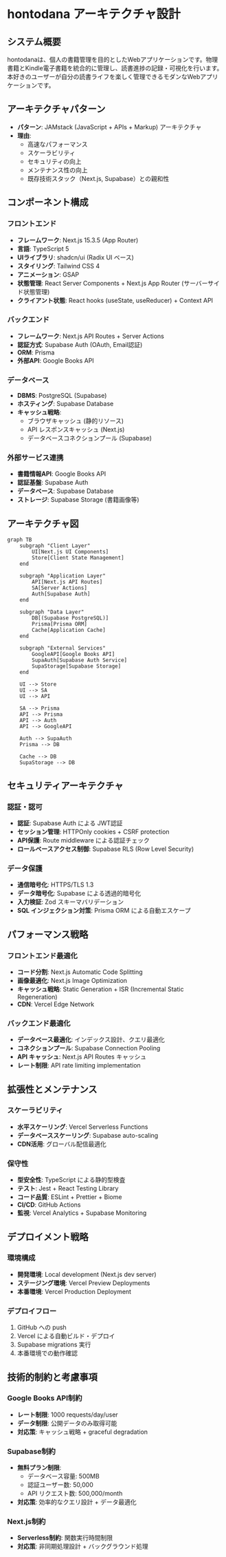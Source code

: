# hontodana アーキテクチャ設計

## システム概要

hontodanaは、個人の書籍管理を目的としたWebアプリケーションです。物理書籍とKindle電子書籍を統合的に管理し、読書進捗の記録・可視化を行います。本好きのユーザーが自分の読書ライフを楽しく管理できるモダンなWebアプリケーションです。

## アーキテクチャパターン

- **パターン**: JAMstack (JavaScript + APIs + Markup) アーキテクチャ
- **理由**: 
  - 高速なパフォーマンス
  - スケーラビリティ
  - セキュリティの向上
  - メンテナンス性の向上
  - 既存技術スタック（Next.js, Supabase）との親和性

## コンポーネント構成

### フロントエンド
- **フレームワーク**: Next.js 15.3.5 (App Router)
- **言語**: TypeScript 5
- **UIライブラリ**: shadcn/ui (Radix UI ベース)
- **スタイリング**: Tailwind CSS 4
- **アニメーション**: GSAP
- **状態管理**: React Server Components + Next.js App Router (サーバーサイド状態管理)
- **クライアント状態**: React hooks (useState, useReducer) + Context API

### バックエンド
- **フレームワーク**: Next.js API Routes + Server Actions
- **認証方式**: Supabase Auth (OAuth, Email認証)
- **ORM**: Prisma
- **外部API**: Google Books API

### データベース
- **DBMS**: PostgreSQL (Supabase)
- **ホスティング**: Supabase Database
- **キャッシュ戦略**: 
  - ブラウザキャッシュ (静的リソース)
  - API レスポンスキャッシュ (Next.js)
  - データベースコネクションプール (Supabase)

### 外部サービス連携
- **書籍情報API**: Google Books API
- **認証基盤**: Supabase Auth
- **データベース**: Supabase Database
- **ストレージ**: Supabase Storage (書籍画像等)

## アーキテクチャ図

```mermaid
graph TB
    subgraph "Client Layer"
        UI[Next.js UI Components]
        Store[Client State Management]
    end

    subgraph "Application Layer"
        API[Next.js API Routes]
        SA[Server Actions]
        Auth[Supabase Auth]
    end

    subgraph "Data Layer"
        DB[(Supabase PostgreSQL)]
        Prisma[Prisma ORM]
        Cache[Application Cache]
    end

    subgraph "External Services"
        GoogleAPI[Google Books API]
        SupaAuth[Supabase Auth Service]
        SupaStorage[Supabase Storage]
    end

    UI --> Store
    UI --> SA
    UI --> API
    
    SA --> Prisma
    API --> Prisma
    API --> Auth
    API --> GoogleAPI
    
    Auth --> SupaAuth
    Prisma --> DB
    
    Cache --> DB
    SupaStorage --> DB
```

## セキュリティアーキテクチャ

### 認証・認可
- **認証**: Supabase Auth による JWT認証
- **セッション管理**: HTTPOnly cookies + CSRF protection
- **API保護**: Route middleware による認証チェック
- **ロールベースアクセス制御**: Supabase RLS (Row Level Security)

### データ保護
- **通信暗号化**: HTTPS/TLS 1.3
- **データ暗号化**: Supabase による透過的暗号化
- **入力検証**: Zod スキーマバリデーション
- **SQL インジェクション対策**: Prisma ORM による自動エスケープ

## パフォーマンス戦略

### フロントエンド最適化
- **コード分割**: Next.js Automatic Code Splitting
- **画像最適化**: Next.js Image Optimization
- **キャッシュ戦略**: Static Generation + ISR (Incremental Static Regeneration)
- **CDN**: Vercel Edge Network

### バックエンド最適化
- **データベース最適化**: インデックス設計、クエリ最適化
- **コネクションプール**: Supabase Connection Pooling
- **API キャッシュ**: Next.js API Routes キャッシュ
- **レート制限**: API rate limiting implementation

## 拡張性とメンテナンス

### スケーラビリティ
- **水平スケーリング**: Vercel Serverless Functions
- **データベーススケーリング**: Supabase auto-scaling
- **CDN活用**: グローバル配信最適化

### 保守性
- **型安全性**: TypeScript による静的型検査
- **テスト**: Jest + React Testing Library
- **コード品質**: ESLint + Prettier + Biome
- **CI/CD**: GitHub Actions
- **監視**: Vercel Analytics + Supabase Monitoring

## デプロイメント戦略

### 環境構成
- **開発環境**: Local development (Next.js dev server)
- **ステージング環境**: Vercel Preview Deployments
- **本番環境**: Vercel Production Deployment

### デプロイフロー
1. GitHub への push
2. Vercel による自動ビルド・デプロイ
3. Supabase migrations 実行
4. 本番環境での動作確認

## 技術的制約と考慮事項

### Google Books API制約
- **レート制限**: 1000 requests/day/user
- **データ制限**: 公開データのみ取得可能
- **対応策**: キャッシュ戦略 + graceful degradation

### Supabase制約
- **無料プラン制限**: 
  - データベース容量: 500MB
  - 認証ユーザー数: 50,000
  - API リクエスト数: 500,000/month
- **対応策**: 効率的なクエリ設計 + データ最適化

### Next.js制約
- **Serverless制約**: 関数実行時間制限
- **対応策**: 非同期処理設計 + バックグラウンド処理